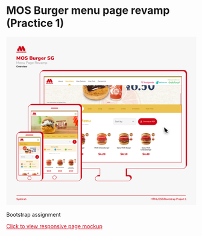# MOS Burger menu page revamp (Practice 1)

<img src="readme-img.png">


Bootstrap assignment

<a href="https://harihaysrun.github.io/mos-burger-revamp-practice/" style="color:#CF0015;">Click to view responsive page mockup</a>
